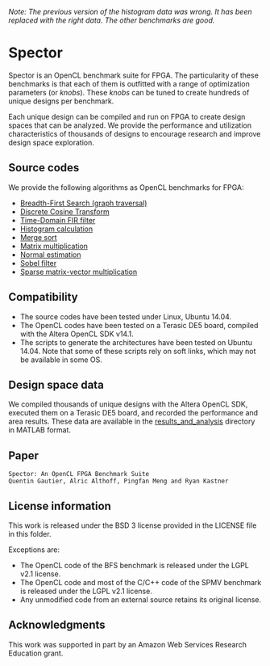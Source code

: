 *Note: The previous version of the histogram data was wrong. It has been replaced with the right data. The other benchmarks are good.*

# Spector

Spector is an OpenCL benchmark suite for FPGA. The particularity of these benchmarks is that each of them is outfitted with a range of optimization parameters (or _knobs_). These _knobs_ can be tuned to create hundreds of unique designs per benchmark.

Each unique design can be compiled and run on FPGA to create design spaces that can be analyzed. We provide the performance and utilization characteristics of thousands of designs to encourage research and improve design space exploration.

## Source codes

We provide the following algorithms as OpenCL benchmarks for FPGA:

* [Breadth-First Search (graph traversal)](bfs)
* [Discrete Cosine Transform](dct)
* [Time-Domain FIR filter](fir)
* [Histogram calculation](histogram)
* [Merge sort](mergesort)
* [Matrix multiplication](mm)
* [Normal estimation](normals)
* [Sobel filter](sobel)
* [Sparse matrix-vector multiplication](spmv)

## Compatibility

* The source codes have been tested under Linux, Ubuntu 14.04.
* The OpenCL codes have been tested on a Terasic DE5 board, compiled with the Altera OpenCL SDK v14.1.
* The scripts to generate the architectures have been tested on Ubuntu 14.04. Note that some of these scripts rely on soft links, which may not be available in some OS.

## Design space data

We compiled thousands of unique designs with the Altera OpenCL SDK, executed them on a Terasic DE5 board, and recorded the performance and area results. These data are available in the [results_and_analysis](results_and_analysis) directory in MATLAB format.

## Paper

```
Spector: An OpenCL FPGA Benchmark Suite
Quentin Gautier, Alric Althoff, Pingfan Meng and Ryan Kastner
```

## License information

This work is released under the BSD 3 license provided in the LICENSE file in this folder.

Exceptions are:

* The OpenCL code of the BFS benchmark is released under the LGPL v2.1 license.
* The OpenCL code and most of the C/C++ code of the SPMV benchmark is released under the LGPL v2.1 license.
* Any unmodified code from an external source retains its original license.

## Acknowledgments

This work was supported in part by an Amazon Web Services Research Education grant.

